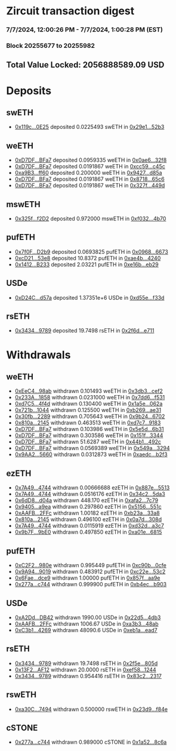 # Zircuit transaction digest
### 7/7/2024, 12:00:26 PM - 7/7/2024, 1:00:28 PM (EST)
### Block 20255677 to 20255982

## Total Value Locked: 2056888589.09 USD

# Deposits
## swETH
- [0x119c...0E25](https://etherscan.io/address/0x119ce827E8242FDBbdc4FA49346DA57AF8700E25) deposited 0.0225493 swETH in [0x29e1...52b3](https://etherscan.io/tx/0x119ce827E8242FDBbdc4FA49346DA57AF8700E25)
## weETH
- [0xD7DF...BFa7](https://etherscan.io/address/0xD7DF7E085214743530afF339aFC420c7c720BFa7) deposited 0.0959335 weETH in [0x0ae6...32f8](https://etherscan.io/tx/0xD7DF7E085214743530afF339aFC420c7c720BFa7)
- [0xD7DF...BFa7](https://etherscan.io/address/0xD7DF7E085214743530afF339aFC420c7c720BFa7) deposited 0.0191867 weETH in [0xcc59...c45c](https://etherscan.io/tx/0xD7DF7E085214743530afF339aFC420c7c720BFa7)
- [0xa9B3...ff60](https://etherscan.io/address/0xa9B37037F1D91557ca1Cc60b2E08A277E868ff60) deposited 0.200000 weETH in [0x9427...d85a](https://etherscan.io/tx/0xa9B37037F1D91557ca1Cc60b2E08A277E868ff60)
- [0xD7DF...BFa7](https://etherscan.io/address/0xD7DF7E085214743530afF339aFC420c7c720BFa7) deposited 0.0191867 weETH in [0x8718...65c6](https://etherscan.io/tx/0xD7DF7E085214743530afF339aFC420c7c720BFa7)
- [0xD7DF...BFa7](https://etherscan.io/address/0xD7DF7E085214743530afF339aFC420c7c720BFa7) deposited 0.0191867 weETH in [0x327f...449d](https://etherscan.io/tx/0xD7DF7E085214743530afF339aFC420c7c720BFa7)
## mswETH
- [0x325f...f2D2](https://etherscan.io/address/0x325f90e59d189f5E585Da73785aDD0868BB2f2D2) deposited 0.972000 mswETH in [0xf032...4b70](https://etherscan.io/tx/0x325f90e59d189f5E585Da73785aDD0868BB2f2D2)
## pufETH
- [0x7f0F...D2b9](https://etherscan.io/address/0x7f0F20eA0C94EE9f6756c121410298A7a95ED2b9) deposited 0.0693825 pufETH in [0x0968...6673](https://etherscan.io/tx/0x7f0F20eA0C94EE9f6756c121410298A7a95ED2b9)
- [0xcD21...53e8](https://etherscan.io/address/0xcD2149626631D7417bE6B81b77a12C97e15b53e8) deposited 10.8372 pufETH in [0xae4b...4240](https://etherscan.io/tx/0xcD2149626631D7417bE6B81b77a12C97e15b53e8)
- [0x1412...B233](https://etherscan.io/address/0x14123Ce0d8798A1f307448dB16aDD4e63b66B233) deposited 2.03221 pufETH in [0xe16b...eb29](https://etherscan.io/tx/0x14123Ce0d8798A1f307448dB16aDD4e63b66B233)
## USDe
- [0xD24C...d57a](https://etherscan.io/address/0xD24Cfe2d0fa81369ca6291c28ac5426e16B6d57a) deposited 1.37351e+6 USDe in [0xd55e...f33d](https://etherscan.io/tx/0xD24Cfe2d0fa81369ca6291c28ac5426e16B6d57a)
## rsETH
- [0x3434...9789](https://etherscan.io/address/0x34349c5569e7B846c3558961552D2202760A9789) deposited 19.7498 rsETH in [0x2f6d...e711](https://etherscan.io/tx/0x34349c5569e7B846c3558961552D2202760A9789)
# Withdrawals
## weETH
- [0xEeC4...98ab](https://etherscan.io/address/0xEeC482525Be81C5561a74B89B5652D30e77D98ab) withdrawn 0.101493 weETH in [0x3db3...cef2](https://etherscan.io/tx/0xEeC482525Be81C5561a74B89B5652D30e77D98ab)
- [0x233A...1858](https://etherscan.io/address/0x233A06d6dA46cd34E69a11aD8baf292f8b011858) withdrawn 0.0231000 weETH in [0x7dd6...f531](https://etherscan.io/tx/0x233A06d6dA46cd34E69a11aD8baf292f8b011858)
- [0xd7C5...4f4d](https://etherscan.io/address/0xd7C5386FedB298F3415748c31D8C34de89E24f4d) withdrawn 0.130400 weETH in [0x1a5e...062a](https://etherscan.io/tx/0xd7C5386FedB298F3415748c31D8C34de89E24f4d)
- [0x721b...1044](https://etherscan.io/address/0x721bb743135148DB22AecFD5e43A05704E181044) withdrawn 0.125500 weETH in [0xb269...ae31](https://etherscan.io/tx/0x721bb743135148DB22AecFD5e43A05704E181044)
- [0x30fb...2289](https://etherscan.io/address/0x30fb952D9b0d6c66cdea08D0883F5be868932289) withdrawn 0.705643 weETH in [0x9b24...6702](https://etherscan.io/tx/0x30fb952D9b0d6c66cdea08D0883F5be868932289)
- [0x810a...2145](https://etherscan.io/address/0x810adcDA9C9e9B62B84C077C6Fc63d17A3262145) withdrawn 0.463513 weETH in [0xd7c7...9183](https://etherscan.io/tx/0x810adcDA9C9e9B62B84C077C6Fc63d17A3262145)
- [0xD7DF...BFa7](https://etherscan.io/address/0xD7DF7E085214743530afF339aFC420c7c720BFa7) withdrawn 0.103986 weETH in [0x5e5d...6b31](https://etherscan.io/tx/0xD7DF7E085214743530afF339aFC420c7c720BFa7)
- [0xD7DF...BFa7](https://etherscan.io/address/0xD7DF7E085214743530afF339aFC420c7c720BFa7) withdrawn 0.303586 weETH in [0x151f...3344](https://etherscan.io/tx/0xD7DF7E085214743530afF339aFC420c7c720BFa7)
- [0xD7DF...BFa7](https://etherscan.io/address/0xD7DF7E085214743530afF339aFC420c7c720BFa7) withdrawn 51.6287 weETH in [0x44b1...492c](https://etherscan.io/tx/0xD7DF7E085214743530afF339aFC420c7c720BFa7)
- [0xD7DF...BFa7](https://etherscan.io/address/0xD7DF7E085214743530afF339aFC420c7c720BFa7) withdrawn 0.0569389 weETH in [0x549a...3294](https://etherscan.io/tx/0xD7DF7E085214743530afF339aFC420c7c720BFa7)
- [0x9AA2...5660](https://etherscan.io/address/0x9AA2c54fDAde4BBc40B31B7Aae5f40284CC05660) withdrawn 0.0312873 weETH in [0xaedc...b2f3](https://etherscan.io/tx/0x9AA2c54fDAde4BBc40B31B7Aae5f40284CC05660)
## ezETH
- [0x7A49...4744](https://etherscan.io/address/0x7A493Be5c2ce014cD049Bf178a1ac0Db1B434744) withdrawn 0.00666688 ezETH in [0x887e...5513](https://etherscan.io/tx/0x7A493Be5c2ce014cD049Bf178a1ac0Db1B434744)
- [0x7A49...4744](https://etherscan.io/address/0x7A493Be5c2ce014cD049Bf178a1ac0Db1B434744) withdrawn 0.0516176 ezETH in [0x34c2...5da3](https://etherscan.io/tx/0x7A493Be5c2ce014cD049Bf178a1ac0Db1B434744)
- [0x6dD8...d04a](https://etherscan.io/address/0x6dD89e10dB819ceC0c319b1aFA1631DaBE82d04a) withdrawn 448.170 ezETH in [0xafa2...7c79](https://etherscan.io/tx/0x6dD89e10dB819ceC0c319b1aFA1631DaBE82d04a)
- [0x9405...a9ea](https://etherscan.io/address/0x9405A3BfEFd50B511a1F2FAD040D6C5d931da9ea) withdrawn 0.297860 ezETH in [0x5156...551c](https://etherscan.io/tx/0x9405A3BfEFd50B511a1F2FAD040D6C5d931da9ea)
- [0xAAFB...2FFc](https://etherscan.io/address/0xAAFB94437fD74Bf39563912218FdbdE3E37e2FFc) withdrawn 1.00182 ezETH in [0xb23a...33a8](https://etherscan.io/tx/0xAAFB94437fD74Bf39563912218FdbdE3E37e2FFc)
- [0x810a...2145](https://etherscan.io/address/0x810adcDA9C9e9B62B84C077C6Fc63d17A3262145) withdrawn 0.496100 ezETH in [0x0a7d...308d](https://etherscan.io/tx/0x810adcDA9C9e9B62B84C077C6Fc63d17A3262145)
- [0x7A49...4744](https://etherscan.io/address/0x7A493Be5c2ce014cD049Bf178a1ac0Db1B434744) withdrawn 0.0115919 ezETH in [0xd32d...a3c7](https://etherscan.io/tx/0x7A493Be5c2ce014cD049Bf178a1ac0Db1B434744)
- [0x9b7F...9bE0](https://etherscan.io/address/0x9b7F72dD8fb89b3dD5ac8eCF70193D75CEBA9bE0) withdrawn 0.497850 ezETH in [0xa01e...6815](https://etherscan.io/tx/0x9b7F72dD8fb89b3dD5ac8eCF70193D75CEBA9bE0)
## pufETH
- [0xC2F2...980e](https://etherscan.io/address/0xC2F24acDE1fBf53033C1D2504Ac05482e806980e) withdrawn 0.995449 pufETH in [0xc90b...0cfe](https://etherscan.io/tx/0xC2F24acDE1fBf53033C1D2504Ac05482e806980e)
- [0x9A94...9019](https://etherscan.io/address/0x9A9400eAb8080cc446A457d6a7DC7E47e3519019) withdrawn 0.483912 pufETH in [0xc22e...53c2](https://etherscan.io/tx/0x9A9400eAb8080cc446A457d6a7DC7E47e3519019)
- [0x6Fae...dce9](https://etherscan.io/address/0x6Fae86071A913D66BbC3B10857581370D653dce9) withdrawn 1.00000 pufETH in [0x857f...aa9e](https://etherscan.io/tx/0x6Fae86071A913D66BbC3B10857581370D653dce9)
- [0x277a...c744](https://etherscan.io/address/0x277a632432c3e026D5753694F42c8B1590cCc744) withdrawn 0.999900 pufETH in [0xb4ec...b903](https://etherscan.io/tx/0x277a632432c3e026D5753694F42c8B1590cCc744)
## USDe
- [0xA2Dd...DB42](https://etherscan.io/address/0xA2Dd544547BeBF535fD7618815379452FF6bDB42) withdrawn 1990.00 USDe in [0x22d5...4db3](https://etherscan.io/tx/0xA2Dd544547BeBF535fD7618815379452FF6bDB42)
- [0xAAFB...2FFc](https://etherscan.io/address/0xAAFB94437fD74Bf39563912218FdbdE3E37e2FFc) withdrawn 1006.67 USDe in [0xa3b3...48ab](https://etherscan.io/tx/0xAAFB94437fD74Bf39563912218FdbdE3E37e2FFc)
- [0xC3b1...4269](https://etherscan.io/address/0xC3b1F7aB9FaBD729CDF9E90ea54eC447F9464269) withdrawn 48090.6 USDe in [0xeb1a...ead7](https://etherscan.io/tx/0xC3b1F7aB9FaBD729CDF9E90ea54eC447F9464269)
## rsETH
- [0x3434...9789](https://etherscan.io/address/0x34349c5569e7B846c3558961552D2202760A9789) withdrawn 19.7498 rsETH in [0x2f5e...805d](https://etherscan.io/tx/0x34349c5569e7B846c3558961552D2202760A9789)
- [0x13F2...AF12](https://etherscan.io/address/0x13F210c8bAf5f5DBAFf3E917E2e5A49E73BBAF12) withdrawn 20.0000 rsETH in [0xef58...1244](https://etherscan.io/tx/0x13F210c8bAf5f5DBAFf3E917E2e5A49E73BBAF12)
- [0x3434...9789](https://etherscan.io/address/0x34349c5569e7B846c3558961552D2202760A9789) withdrawn 0.954416 rsETH in [0x83c2...2317](https://etherscan.io/tx/0x34349c5569e7B846c3558961552D2202760A9789)
## rswETH
- [0xa30C...7494](https://etherscan.io/address/0xa30Cc61535aab02b6a8B4691e1bF535cdAaC7494) withdrawn 0.500000 rswETH in [0x23d9...f84e](https://etherscan.io/tx/0xa30Cc61535aab02b6a8B4691e1bF535cdAaC7494)
## cSTONE
- [0x277a...c744](https://etherscan.io/address/0x277a632432c3e026D5753694F42c8B1590cCc744) withdrawn 0.989000 cSTONE in [0x1a52...8c6a](https://etherscan.io/tx/0x277a632432c3e026D5753694F42c8B1590cCc744)
